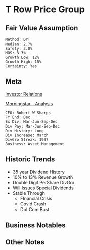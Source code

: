 # T Row Price Group
## Fair Value Assumption

```
Method: DYT
Median: 2.7%
Safety: 3.0%
MOS: 3.3%
Growth Low: 12%
Growth High: 15%
Certainty: Yes
```


## Meta
[Investor Relations](https://troweprice.gcs-web.com/financial-information/annual-reports)

[Morningstar - Analysis](https://www.morningstar.com/stocks/xnas/trow/analysis)

~~~
CEO: Robert W Sharps
FY End: Dec
Ex Div: Mar-Jun-Sep-Dec
Div Pay: Mar-Jun-Sep-Dec
Div History: Long
Div Increase: March
DivGro Streak: 1997
Business: Asset Management
~~~

## Historic Trends
- 35 year Dividend History
- 10% to 13% Revenue Growth
- Double Digit PerShare DivGro
- Will Issues Special Dividends
- Stable Through
	- FInancial Crisis
	- Covid Crash
	- Dot Com Bust

## Business Notables
## Other Notes

